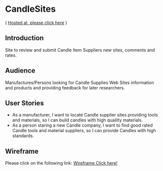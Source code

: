 # CandleSites
( [Hosted at, please click here](https://.../) )

## Introduction
Site to review and submit Candle Item Suppliers new sites, comments and rates.

## Audience
Manufactures/Persons looking for Candle Supplies Web Sites information and products and providing 
feedback for later researchers.

## User Stories
- As a manufacturer, I want to locate Candle supplier sites providing tools and materials, so I can build candles with high quaility materials.
- As a person staring a new Candle company, I want to find good rated Candle tools and material suppliers, so I can provide Candles with high standards.

## Wireframe
Please click on the following link:
[Wireframe Click here!](./wireFrame/CandleStoreSites.png)
